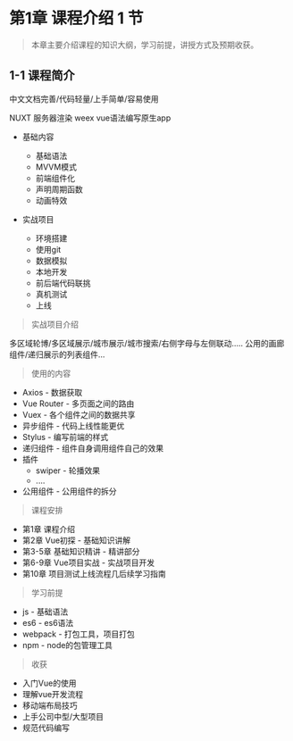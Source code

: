 # 第1章 课程介绍 1 节
    
> 本章主要介绍课程的知识大纲，学习前提，讲授方式及预期收获。
## 1-1 课程简介
    

中文文档完善/代码轻量/上手简单/容易使用

NUXT 服务器渲染
weex vue语法编写原生app

* 基础内容
  * 基础语法
  * MVVM模式 
  * 前端组件化
  * 声明周期函数 
  * 动画特效

* 实战项目
  * 环境搭建 
  * 使用git 
  * 数据模拟 
  * 本地开发
  * 前后端代码联挑 
  * 真机测试 
  * 上线

> 实战项目介绍

多区域轮博/多区域展示/城市展示/城市搜索/右侧字母与左侧联动.....
公用的画廊组件/递归展示的列表组件...

> 使用的内容

* Axios - 数据获取
* Vue Router - 多页面之间的路由
* Vuex - 各个组件之间的数据共享
* 异步组件 - 代码上线性能更优
* Stylus - 编写前端的样式
* 递归组件 - 组件自身调用组件自己的效果
* 插件 
  * swiper - 轮播效果
  * ....
* 公用组件 - 公用组件的拆分

> 课程安排

* 第1章 课程介绍
* 第2章  Vue初探 - 基础知识讲解
* 第3-5章 基础知识精讲 - 精讲部分
* 第6-9章 Vue项目实战 - 实战项目开发
* 第10章 项目测试上线流程几后续学习指南



> 学习前提

* js - 基础语法
* es6 - es6语法
* webpack - 打包工具，项目打包
* npm - node的包管理工具



> 收获

* 入门Vue的使用
* 理解vue开发流程
* 移动端布局技巧
* 上手公司中型/大型项目
* 规范代码编写
